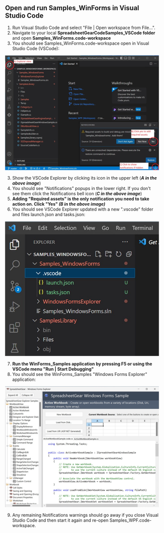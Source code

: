 ## Open and run Samples_WinForms in Visual Studio Code
1. Run Visual Studio Code and select "File | Open workspace from File...".
2. Navigate to your local **SpreadsheetGearCodeSamples_VSCode folder** and open **Samples_WinForms.code-workspace**
3. You should see Samples_WinForms.code-workspace open in Visual Studio Code (VSCode):

![Image](WinFormCodeSamplesFirstOpen.jpg)

3. Show the VSCode Explorer by clicking its icon in the upper left (***A in the above image***)
4. You should see "Notifications" popups in the lower right. If you don't see them click the Notifications bell icon (***C in the above image***)
5. **Adding "Required assets" is the only notification you need to take action on. Click "Yes" *(B in the above image)***
6. You should see VSCode Explorer updated with a new ".vscode" folder and files launch.json and tasks.json:
 
![Image](WinFormCodeExplorerUpdated.jpg)

7. **Run the WinForms_Samples application by pressing F5 or using the VSCode menu "Run | Start Debugging"**
8. You should see the WinForms_Samples "Windows Forms Explorer" application:

![Image](WinFormCodeSamplesExplorer.jpg)

9. Any remaining Notifications warnings should go away if you close Visual Studio Code and then start it again and re-open Samples_WPF.code-workspace.
